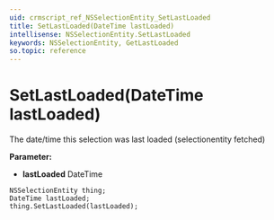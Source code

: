 ```yaml
---
uid: crmscript_ref_NSSelectionEntity_SetLastLoaded
title: SetLastLoaded(DateTime lastLoaded)
intellisense: NSSelectionEntity.SetLastLoaded
keywords: NSSelectionEntity, GetLastLoaded
so.topic: reference
---
```


# SetLastLoaded(DateTime lastLoaded)

The date/time this selection was last loaded (selectionentity fetched)

**Parameter:** 
 - **lastLoaded** DateTime

```crmscript
NSSelectionEntity thing;
DateTime lastLoaded;
thing.SetLastLoaded(lastLoaded);
```

